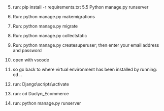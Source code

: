 5. run: pip install -r requirements.txt
5.5 Python manage.py runserver
1. Run: python manage.py makemigrations
2. Run: python manage.py migrate
3. Run: python manage.py collectstatic
4. Run: python manage.py createsuperuser; then enter your email address and password



1. open with vscode
2. so go back to where virtual environment has been installed by running: cd ..
3. run: <environment name>Django\scripts\activate
4. run: cd <project folder> Daclyn_Ecommerce
5. run: python manage.py runserver